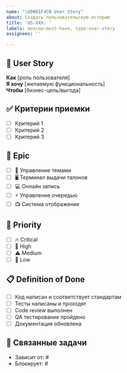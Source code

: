```yaml
---
name: "\U0001F4CB User Story"
about: Создать пользовательскую историю
title: 'US-XXX: '
labels: moscow:must-have, type:user-story
assignees: ''

---
```


## 👤 User Story
**Как** [роль пользователя]  
**Я хочу** [желаемую функциональность]  
**Чтобы** [бизнес-цель/выгода]

## ✅ Критерии приемки
- [ ] Критерий 1
- [ ] Критерий 2  
- [ ] Критерий 3

## 🎯 Epic
- [ ] 🎯 Управление темами
- [ ] 🖥️ Терминал выдачи талонов
- [ ] 💻 Онлайн запись
- [ ] ⚡ Управление очередью
- [ ] 📺 Система отображения

## 🚨 Priority
- [ ] 🔥 Critical
- [ ] 🚨 High
- [ ] ⚠️ Medium
- [ ] 📝 Low

## 📋 Definition of Done
- [ ] Код написан и соответствует стандартам
- [ ] Тесты написаны и проходят
- [ ] Code review выполнен
- [ ] QA тестирование пройдено
- [ ] Документация обновлена

## 🔗 Связанные задачи
- Зависит от: #
- Блокирует: #
